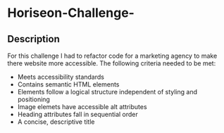 # Horiseon-Challenge-

## Description
For this challenge I had to refactor code for a marketing agency to make there website more accessible. The following criteria needed to be met:
- Meets accessibility standards
- Contains semantic HTML elements
- Elements follow a logical structure independent of styling and positioning
- Image elemets have accessible alt attributes
- Heading attributes fall in sequential order
- A concise, descriptive title